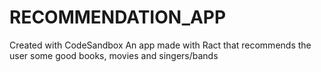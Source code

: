 # RECOMMENDATION_APP
Created with CodeSandbox
An app made with Ract that recommends the user some good books, movies and singers/bands
